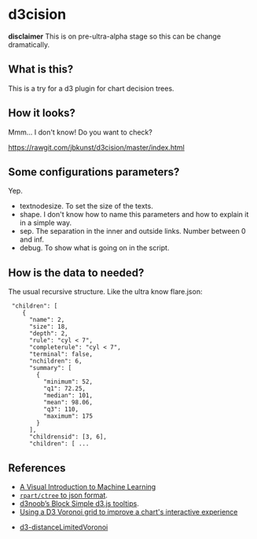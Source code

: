 # d3cision

**disclaimer** This is on pre-ultra-alpha stage so this can be change dramatically.

## What is this?

This is a try for a d3 plugin for chart decision trees.

## How it looks?

Mmm... I don't know! Do you want to check?

https://rawgit.com/jbkunst/d3cision/master/index.html

## Some configurations parameters?

Yep.

- textnodesize. To set the size of the texts.
- shape. I don't know how to name this parameters and how to explain it in a simple way.
- sep. The separation in the inner and outside links. Number between 0 and inf.
- debug. To show what is going on in the script.

## How is the data to needed?

The usual recursive structure. Like the ultra know flare.json:

```
 "children": [
    {
      "name": 2,
      "size": 18,
      "depth": 2,
      "rule": "cyl < 7",
      "completerule": "cyl < 7",
      "terminal": false,
      "nchildren": 6,
      "summary": [
        {
          "minimum": 52,
          "q1": 72.25,
          "median": 101,
          "mean": 98.06,
          "q3": 110,
          "maximum": 175
        }
      ],
      "childrensid": [3, 6],
      "children": [ ...
```     


## References

- [A Visual Introduction to Machine Learning][1]
- [`rpart/ctree` to json format][2].
- [d3noob’s Block Simple d3.js tooltips][3].
- [Using a D3 Voronoi grid to improve a chart's interactive experience][5]
 + [d3-distanceLimitedVoronoi][4]


[1]: http://www.r2d3.us/visual-intro-to-machine-learning-part-1/
[2]: http://stackoverflow.com/questions/34196611/converting-rpart-output-into-json-format-in-r
[3]: http://bl.ocks.org/d3noob/a22c42db65eb00d4e369
[4]: https://github.com/Kcnarf/d3-distanceLimitedVoronoi
[5]: http://www.visualcinnamon.com/2015/07/voronoi.html
